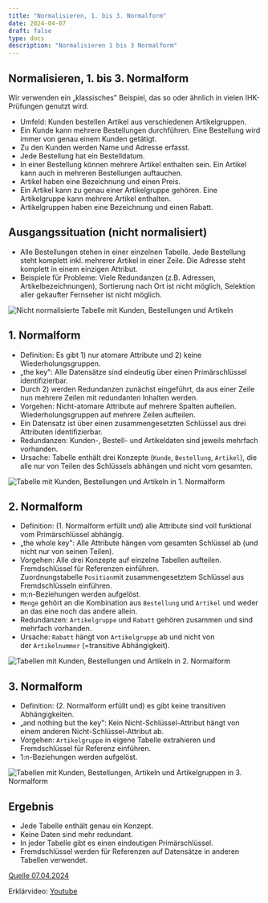 ```yaml
---
title: "Normalisieren, 1. bis 3. Normalform"
date: 2024-04-07
draft: false
type: docs
description: "Normalisieren 1 bis 3 Normalform"
---
```


## Normalisieren, 1. bis 3. Normalform

Wir verwenden ein „klassisches" Beispiel, das so oder ähnlich in vielen IHK-Prüfungen genutzt wird.

- Umfeld: Kunden bestellen Artikel aus verschiedenen Artikelgruppen.
- Ein Kunde kann mehrere Bestellungen durchführen. Eine Bestellung wird immer von genau einem Kunden getätigt.
- Zu den Kunden werden Name und Adresse erfasst.
- Jede Bestellung hat ein Bestelldatum.
- In einer Bestellung können mehrere Artikel enthalten sein. Ein Artikel kann auch in mehreren Bestellungen auftauchen.
- Artikel haben eine Bezeichnung und einen Preis.
- Ein Artikel kann zu genau einer Artikelgruppe gehören. Eine Artikelgruppe kann mehrere Artikel enthalten.
- Artikelgruppen haben eine Bezeichnung und einen Rabatt.

## Ausgangssituation (nicht normalisiert)

- Alle Bestellungen stehen in einer einzelnen Tabelle. Jede Bestellung steht komplett inkl. mehrerer Artikel in einer Zeile. Die Adresse steht komplett in einem einzigen Attribut.
- Beispiele für Probleme: Viele Redundanzen (z.B. Adressen, Artikelbezeichnungen), Sortierung nach Ort ist nicht möglich, Selektion aller gekaufter Fernseher ist nicht möglich.

![Nicht normalisierte Tabelle mit Kunden, Bestellungen und Artikeln](https://it-berufe-podcast.de/Abbildungen/Normalform0.jpg)

## 1\. Normalform

- Definition: Es gibt 1) nur atomare Attribute und 2) keine Wiederholungsgruppen.
- „the key": Alle Datensätze sind eindeutig über einen Primärschlüssel identifizierbar.
- Durch 2) werden Redundanzen zunächst eingeführt, da aus einer Zeile nun mehrere Zeilen mit redundanten Inhalten werden.
- Vorgehen: Nicht-atomare Attribute auf mehrere Spalten aufteilen. Wiederholungsgruppen auf mehrere Zeilen aufteilen.
- Ein Datensatz ist über einen zusammengesetzten Schlüssel aus drei Attributen identifizierbar.
- Redundanzen: Kunden-, Bestell- und Artikeldaten sind jeweils mehrfach vorhanden.
- Ursache: Tabelle enthält drei Konzepte (`Kunde`, `Bestellung`, `Artikel`), die alle nur von Teilen des Schlüssels abhängen und nicht vom gesamten.

![Tabelle mit Kunden, Bestellungen und Artikeln in 1. Normalform](https://it-berufe-podcast.de/Abbildungen/Normalform1.jpg)

## 2\. Normalform

- Definition: (1. Normalform erfüllt und) alle Attribute sind voll funktional vom Primärschlüssel abhängig.
- „the whole key": Alle Attribute hängen vom gesamten Schlüssel ab (und nicht nur von seinen Teilen).
- Vorgehen: Alle drei Konzepte auf einzelne Tabellen aufteilen. Fremdschlüssel für Referenzen einführen. Zuordnungstabelle `Position`mit zusammengesetztem Schlüssel aus Fremdschlüsseln einführen.
- m:n-Beziehungen werden aufgelöst.
- `Menge` gehört an die Kombination aus `Bestellung` und `Artikel` und weder an das eine noch das andere allein.
- Redundanzen: `Artikelgruppe` und `Rabatt` gehören zusammen und sind mehrfach vorhanden.
- Ursache: `Rabatt` hängt von `Artikelgruppe` ab und nicht von der `Artikelnummer` (=transitive Abhängigkeit).

![Tabellen mit Kunden, Bestellungen und Artikeln in 2. Normalform](https://it-berufe-podcast.de/Abbildungen/Normalform2.jpg)

## 3\. Normalform

- Definition: (2. Normalform erfüllt und) es gibt keine transitiven Abhängigkeiten.
- „and nothing but the key": Kein Nicht-Schlüssel-Attribut hängt von einem anderen Nicht-Schlüssel-Attribut ab.
- Vorgehen: `Artikelgruppe` in eigene Tabelle extrahieren und Fremdschlüssel für Referenz einführen.
- 1:n-Beziehungen werden aufgelöst.

![Tabellen mit Kunden, Bestellungen, Artikeln und Artikelgruppen in 3. Normalform](https://it-berufe-podcast.de/Abbildungen/Normalform3.jpg)

## Ergebnis

- Jede Tabelle enthält genau ein Konzept.
- Keine Daten sind mehr redundant.
- In jeder Tabelle gibt es einen eindeutigen Primärschlüssel.
- Fremdschlüssel werden für Referenzen auf Datensätze in anderen Tabellen verwendet.

[Quelle 07.04.2024](https://it-berufe-podcast.de/normalisierung-einer-datenbank-am-konkreten-beispiel-anwendungsentwickler-podcast-144/)

Erklärvideo:
[Youtube](https://www.youtube.com/watch?v=caMVrHP-SIs)
